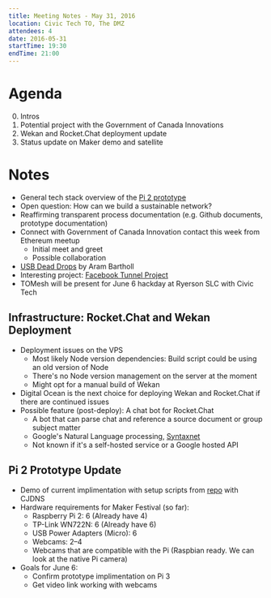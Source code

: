 ```yaml
---
title: Meeting Notes - May 31, 2016
location: Civic Tech TO, The DMZ
attendees: 4
date: 2016-05-31
startTime: 19:30
endTime: 21:00
---
```


# Agenda

0. Intros
1. Potential project with the Government of Canada Innovations
2. Wekan and Rocket.Chat deployment update
3. Status update on Maker demo and satellite

# Notes

- General tech stack overview of the [Pi 2 prototype](https://github.com/tomeshnet/prototype-cjdns-pi2)
- Open question: How can we build a sustainable network?
- Reaffirming transparent process documentation (e.g. Github documents, prototype documentation)
- Connect with Government of Canada Innovation contact this week from Ethereum meetup
  - Initial meet and greet
  - Possible collaboration
- [USB Dead Drops](https://deaddrops.com/) by Aram Bartholl
- Interesting project: [Facebook Tunnel Project](https://github.com/matiasinsaurralde/facebook-tunnel)
- TOMesh will be present for June 6 hackday at Ryerson SLC with Civic Tech

## Infrastructure: Rocket.Chat and Wekan Deployment

- Deployment issues on the VPS
  - Most likely Node version dependencies: Build script could be using an old version of Node
  - There's no Node version management on the server at the moment
  - Might opt for a manual build of Wekan
- Digital Ocean is the next choice for deploying Wekan and Rocket.Chat if there are continued issues
- Possible feature (post-deploy): A chat bot for Rocket.Chat
  - A bot that can parse chat and reference a source document or group subject matter
  - Google's Natural Language processing, [Syntaxnet](http://googleresearch.blogspot.ca/2016/05/announcing-syntaxnet-worlds-most.html)
  - Not known if it's a self-hosted service or a Google hosted API

## Pi 2 Prototype Update

- Demo of current implimentation with setup scripts from [repo](https://github.com/tomeshnet/prototype-cjdns-pi2) with CJDNS
- Hardware requirements for Maker Festival (so far):
  - Raspberry Pi 2: 6 (Already have 4)
  - TP-Link WN722N: 6 (Already have 6)
  - USB Power Adapters (Micro): 6
  - Webcams: 2–4
  - Webcams that are compatible with the Pi (Raspbian ready. We can look at the native Pi camera)
- Goals for June 6:
  - Confirm prototype implimentation on Pi 3
  - Get video link working with webcams
